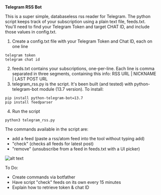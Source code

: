**Telegram RSS Bot**

This is a super simple, databaseless rss reader for Telegram. The python script keeps track of your subscription using a plain text file, feeds.txt. You'll need to find your Telegram Token and target CHAT ID, and include those values in config.txt.

1. Create a config.txt file with your Telegram Token and Chat ID, each on one line

```
telegram token
telegram chat id
```

2. feeds.txt contains your subscriptions, one-per-line. Each line is comma separated in three segments, containing this info: RSS URL | NICKNAME | LAST POST URL
3. telegram_rss.py is the script. It's been built (and tested) with python-telegram-bot module (13.7 version). To install:

```
pip install python-telegram-bot=13.7
pip install feedparser
```

4. Run the script

```
python3 telegram_rss.py
```

The commands available in the script are:
- add a feed (paste a rss/atom feed into the tool without typing add)
- "check" (checks all feeds for latest post)
- "remove" (unsubscribe from a feed in feeds.txt with a UI picker)

![alt text](telegram_rss.GIF)

To Do:
- Create commands via botfather
- Have script "check" feeds on its own every 15 minutes
- Explain how to retrieve token & chat ID